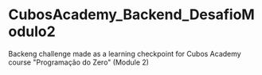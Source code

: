 # CubosAcademy_Backend_DesafioModulo2
Backeng challenge made as a learning checkpoint for Cubos Academy course "Programação do Zero" (Module 2)
